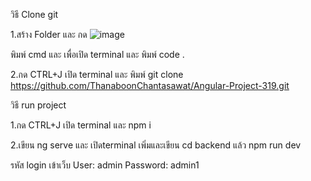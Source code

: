 วิธี Clone git

1.สร้าง Folder และ กด
![image](https://github.com/user-attachments/assets/449a0f9a-6192-4963-9f2d-9a17e84e75eb)

พิมพ์ cmd และ เพื่อเปิด terminal และ พิมพ์ code .

2.กด CTRL+J เปิด terminal และ พิมพ์ git clone https://github.com/ThanaboonChantasawat/Angular-Project-319.git

วิธี run project

1.กด CTRL+J เปิด terminal และ npm i

2.เขียน ng serve และ เปิดterminal เพิ่มและเขียน cd backend แล้ว npm run dev

รหัส login เข้าเว็บ
User: admin
Password: admin1
